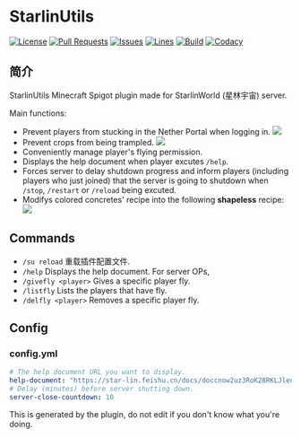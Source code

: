 # StarlinUtils
[![License](https://img.shields.io/badge/license-CC%20BY--NC--ND--4.0-green?style=flat-square)](http://creativecommons.org/licenses/by-nc-nd/4.0) [![Pull Requests](https://img.shields.io/github/issues-pr-closed/katorlys/StarlinUtils?style=flat-square)](https://github.com/katorlys/StarlinUtils/pulls) [![Issues](https://img.shields.io/github/issues-closed/katorlys/StarlinUtils?style=flat-square)](https://github.com/katorlys/StarlinUtils/issues) [![Lines](https://img.shields.io/tokei/lines/github/katorlys/StarlinUtils?style=flat-square)](https://github.com/katorlys/StarlinUtils) [![Build](https://img.shields.io/github/actions/workflow/status/katorlys/StarlinUtils/build.yml?style=flat-square)](https://github.com/katorlys/StarlinUtils/actions/workflows/build.yml) [![Codacy](https://img.shields.io/codacy/grade/b187c52b9b754ed8a670a3017201c05f?style=flat-square)](https://app.codacy.com/gh/katorlys/StarlinUtils)

## 简介
StarlinUtils Minecraft Spigot plugin made for StarlinWorld (星林宇宙) server.<br>

Main functions:
- Prevent players from stucking in the Nether Portal when logging in.
  ![](https://cdn.jsdelivr.net/gh/katorly/Gallery001/plugins/2022-01-20_13.37.53.png)
- Prevent crops from being trampled.
  ![](https://cdn.jsdelivr.net/gh/katorly/Gallery001/plugins/2022-01-20_12.58.39.png)
- Conveniently manage player's flying permission.
- Displays the help document when player excutes `/help`.
- Forces server to delay shutdown progress and inform players (including players who just joined) that the server is going to shutdown when `/stop`, `/restart` or `/reload` being excuted.
- Modifys colored concretes' recipe into the following **shapeless** recipe:
  ![](https://cdn.jsdelivr.net/gh/katorly/Gallery001/plugins/2022_03_11_11.28.30.PNG)

## Commands
- `/su reload` 重载插件配置文件.
- `/help` Displays the help document.
  For server OPs,
- `/givefly <player>` Gives a specific player fly.
- `/listfly` Lists the players that have fly.
- `/delfly <player>` Removes a specific player fly.

## Config
### config.yml
```yml
# The help document URL you want to display.
help-document: "https://star-lin.feishu.cn/docs/doccnow2uz3RoK28RKLJleq0Qug"
# Delay (minutes) before server shutting down.
server-close-countdown: 10
```
This is generated by the plugin, do not edit if you don't know what you're doing.
